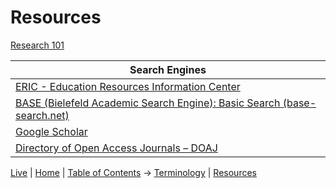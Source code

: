 # Resources

[Research 101](https://1drv.ms/p/s!At7D0T4Uz1vync4Xi-q5IHSfuf6P_Q?e=S2D2AM)

| Search Engines |
|---|
| [ERIC - Education Resources Information Center](https://eric.ed.gov/) |
| [BASE (Bielefeld Academic Search Engine): Basic Search (base-search.net)](https://www.base-search.net/)|
|[Google Scholar](https://scholar.google.com/)|
|[Directory of Open Access Journals – DOAJ](https://www.doaj.org/)|

[Live](https://sharpninja.github.io/CRT-Research/) | [Home](.) | [Table of Contents](%20Table%20of%20Contents) -> [Terminology](CRT%20Terminology) | [Resources](Resources)
